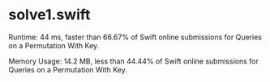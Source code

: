 # solve1.swift

Runtime: 44 ms, faster than 66.67% of Swift online submissions for Queries on a Permutation With Key.

Memory Usage: 14.2 MB, less than 44.44% of Swift online submissions for Queries on a Permutation With Key.

